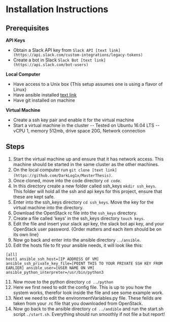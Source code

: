 # Installation Instructions

## Prerequisites

**API Keys**

* Obtain a Slack API key from `Slack API [text link](https://api.slack.com/custom-integrations/legacy-tokens)`
* Create a bot in Slack `Slack Bot [text link](https://api.slack.com/bot-users)`

**Local Computer**

* Have access to a Unix box {This setup assumes one is using a flavor of Linux}
* Have ansible installed [text link](https://www.ansible.com/)
* Have git installed on machine

**Virtual Machine**

* Create a ssh key pair and enable it for the virtual machine
* Start a virtual machine in the cluster
-- Tested on Ubuntu 16.04 LTS
-- vCPU 1, memory 512mb, drive space 20G, Network connection

## Steps

1. Start the virtual machine up and ensure that it has network access. This machine should be started in the same cluster as the other machines.
2. On the local computer run `git clone [text link](https://github.com/DarkLog1x/MasterThesis)`.
3. Once cloned, move into the code directory `cd code`.
4. In this directory create a new folder called ssh_keys `mkdir ssh_keys`. This folder will hold all the ssh and api keys for this project, ensure that these are kept safe.
5. Enter into the ssh_keys directory `cd ssh_keys`. Move the key for the virtual machine into the directory.
6. Download the OpenStack rc file into the `ssh_keys` directory.
7. Create a file called 'keys' in the ssh_keys directory `touch keys`.
8. Edit the file and insert your slack api key, the slack bot api key, and your OpenStack user password. {Order matters and each item should be on its own line}
9. Now go back and enter into the ansible directory `../ansible`.
10. Edit the hosts file to fit your ansible needs, it will look like this:
```
[all]
host1 ansible_ssh_host=[IP ADDRESS OF VM] ansible_ssh_private_key_file=[POINT THIS TO YOUR PRIVATE SSH KEY FROM EARLIER] ansible_user=[USER NAME ON VM] ansible_python_interpreter=/usr/bin/python3

```
11. Now move to the python directory `cd ../python`
12. Here we first need to edit the config file. This is up to you how the system works, therefor look inside the file and see some example work.
13. Next we need to edit the environmentVariables.py file. These feilds are taken from your .rc file that you downloaded from OpenStack.
14. Now go back to the ansible directory `cd ../andible` and run the start.sh script `./start.sh`. Everything should run smoothly if not file a but report!
